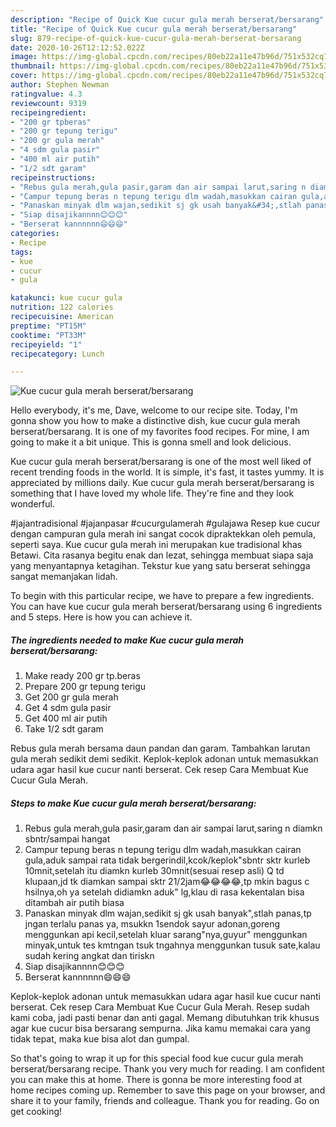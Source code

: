 ```yaml
---
description: "Recipe of Quick Kue cucur gula merah berserat/bersarang"
title: "Recipe of Quick Kue cucur gula merah berserat/bersarang"
slug: 879-recipe-of-quick-kue-cucur-gula-merah-berserat-bersarang
date: 2020-10-26T12:12:52.022Z
image: https://img-global.cpcdn.com/recipes/80eb22a11e47b96d/751x532cq70/kue-cucur-gula-merah-berseratbersarang-foto-resep-utama.jpg
thumbnail: https://img-global.cpcdn.com/recipes/80eb22a11e47b96d/751x532cq70/kue-cucur-gula-merah-berseratbersarang-foto-resep-utama.jpg
cover: https://img-global.cpcdn.com/recipes/80eb22a11e47b96d/751x532cq70/kue-cucur-gula-merah-berseratbersarang-foto-resep-utama.jpg
author: Stephen Newman
ratingvalue: 4.3
reviewcount: 9319
recipeingredient:
- "200 gr tpberas"
- "200 gr tepung terigu"
- "200 gr gula merah"
- "4 sdm gula pasir"
- "400 ml air putih"
- "1/2 sdt garam"
recipeinstructions:
- "Rebus gula merah,gula pasir,garam dan air sampai larut,saring n diamkn sbntr/sampai hangat"
- "Campur tepung beras n tepung terigu dlm wadah,masukkan cairan gula,aduk sampai rata tidak bergerindil,kcok/keplok&#34;sbntr sktr kurleb 10mnit,setelah itu diamkn kurleb 30mnit(sesuai resep asli) Q td klupaan,jd tk diamkan sampai sktr 21/2jam😂😂😂😂,tp mkin bagus c hsilnya,oh ya setelah didiamkn aduk&#34; lg,klau di rasa kekentalan bisa ditambah air putih biasa"
- "Panaskan minyak dlm wajan,sedikit sj gk usah banyak&#34;,stlah panas,tp jngan terlalu panas ya, msukkn 1sendok sayur adonan,goreng menggunkan api kecil,setelah kluar sarang&#34;nya,guyur&#34; menggunkan minyak,untuk tes kmtngan tsuk tngahnya menggunkan tusuk sate,kalau sudah kering angkat dan tiriskn"
- "Siap disajikannnn😊😊😊"
- "Berserat kannnnnn😄😄😄"
categories:
- Recipe
tags:
- kue
- cucur
- gula

katakunci: kue cucur gula 
nutrition: 122 calories
recipecuisine: American
preptime: "PT15M"
cooktime: "PT33M"
recipeyield: "1"
recipecategory: Lunch

---
```



![Kue cucur gula merah berserat/bersarang](https://img-global.cpcdn.com/recipes/80eb22a11e47b96d/751x532cq70/kue-cucur-gula-merah-berseratbersarang-foto-resep-utama.jpg)

Hello everybody, it's me, Dave, welcome to our recipe site. Today, I'm gonna show you how to make a distinctive dish, kue cucur gula merah berserat/bersarang. It is one of my favorites food recipes. For mine, I am going to make it a bit unique. This is gonna smell and look delicious.

Kue cucur gula merah berserat/bersarang is one of the most well liked of recent trending foods in the world. It is simple, it's fast, it tastes yummy. It is appreciated by millions daily. Kue cucur gula merah berserat/bersarang is something that I have loved my whole life. They're fine and they look wonderful.

#jajantradisional #jajanpasar #cucurgulamerah #gulajawa Resep kue cucur dengan campuran gula merah ini sangat cocok dipraktekkan oleh pemula, seperti saya. Kue cucur gula merah ini merupakan kue tradisional khas Betawi. Cita rasanya begitu enak dan lezat, sehingga membuat siapa saja yang menyantapnya ketagihan. Tekstur kue yang satu berserat sehingga sangat memanjakan lidah.


To begin with this particular recipe, we have to prepare a few ingredients. You can have kue cucur gula merah berserat/bersarang using 6 ingredients and 5 steps. Here is how you can achieve it.

<!--inarticleads1-->

##### The ingredients needed to make Kue cucur gula merah berserat/bersarang:

1. Make ready 200 gr tp.beras
1. Prepare 200 gr tepung terigu
1. Get 200 gr gula merah
1. Get 4 sdm gula pasir
1. Get 400 ml air putih
1. Take 1/2 sdt garam


Rebus gula merah bersama daun pandan dan garam. Tambahkan larutan gula merah sedikit demi sedikit. Keplok-keplok adonan untuk memasukkan udara agar hasil kue cucur nanti berserat. Cek resep Cara Membuat Kue Cucur Gula Merah. 

<!--inarticleads2-->

##### Steps to make Kue cucur gula merah berserat/bersarang:

1. Rebus gula merah,gula pasir,garam dan air sampai larut,saring n diamkn sbntr/sampai hangat
1. Campur tepung beras n tepung terigu dlm wadah,masukkan cairan gula,aduk sampai rata tidak bergerindil,kcok/keplok&#34;sbntr sktr kurleb 10mnit,setelah itu diamkn kurleb 30mnit(sesuai resep asli) Q td klupaan,jd tk diamkan sampai sktr 21/2jam😂😂😂😂,tp mkin bagus c hsilnya,oh ya setelah didiamkn aduk&#34; lg,klau di rasa kekentalan bisa ditambah air putih biasa
1. Panaskan minyak dlm wajan,sedikit sj gk usah banyak&#34;,stlah panas,tp jngan terlalu panas ya, msukkn 1sendok sayur adonan,goreng menggunkan api kecil,setelah kluar sarang&#34;nya,guyur&#34; menggunkan minyak,untuk tes kmtngan tsuk tngahnya menggunkan tusuk sate,kalau sudah kering angkat dan tiriskn
1. Siap disajikannnn😊😊😊
1. Berserat kannnnnn😄😄😄


Keplok-keplok adonan untuk memasukkan udara agar hasil kue cucur nanti berserat. Cek resep Cara Membuat Kue Cucur Gula Merah. Resep sudah kami coba, jadi pasti benar dan anti gagal. Memang dibutuhkan trik khusus agar kue cucur bisa bersarang sempurna. Jika kamu memakai cara yang tidak tepat, maka kue bisa alot dan gumpal. 

So that's going to wrap it up for this special food kue cucur gula merah berserat/bersarang recipe. Thank you very much for reading. I am confident you can make this at home. There is gonna be more interesting food at home recipes coming up. Remember to save this page on your browser, and share it to your family, friends and colleague. Thank you for reading. Go on get cooking!
